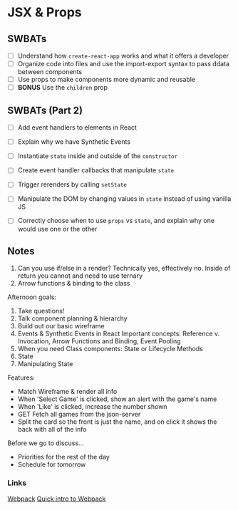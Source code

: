 JSX & Props
=============================

## SWBATs
- [ ] Understand how `create-react-app` works and what it offers a developer
- [ ] Organize code into files and use the import-export syntax to pass ddata between components
- [ ] Use props to make components more dynamic and reusable
- [ ] **BONUS** Use the `children` prop 

## SWBATs (Part 2)
- [ ] Add event handlers to elements in React
- [ ] Explain why we have Synthetic Events
- [ ] Instantiate `state` inside and outside of the `constructor`
- [ ] Create event handler callbacks that manipulate `state`
- [ ] Trigger rerenders by calling `setState`
- [ ] Manipulate the DOM by changing values in `state` instead of using vanilla JS
- [ ] Correctly choose when to use `props` vs `state`, and explain why one would use one or the other



## Notes

1. Can you use if/else in a render? Technically yes, effectively no. Inside of return you cannot and need to use ternary
2. Arrow functions & binding to the class 


Afternoon goals:
1. Take questions!
2. Talk component planning & hierarchy
3. Build out our basic wireframe
4. Events & Synthetic Events in React
    Important concepts: Reference v. Invocation, Arrow Functions and Binding, Event Pooling
5. When you need Class components: State or Lifecycle Methods 
6. State
7. Manipulating State

Features: 
- Match Wireframe & render all info
- When 'Select Game' is clicked, show an alert with the game's name
- When 'Like' is clicked, increase the number shown
- GET Fetch all games from the json-server 
- Split the card so the front is just the name, and on click it shows the back with all of the info



Before we go to discuss...
- Priorities for the rest of the day
- Schedule for tomorrow 


### Links
[Webpack](https://webpack.js.org/)
[Quick intro to Webpack](https://medium.com/the-self-taught-programmer/what-is-webpack-and-why-should-i-care-part-1-introduction-ca4da7d0d8dc)
